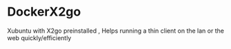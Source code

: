 DockerX2go
==========

Xubuntu with X2go preinstalled , Helps running a thin client on the lan or the web quickly/efficiently 
